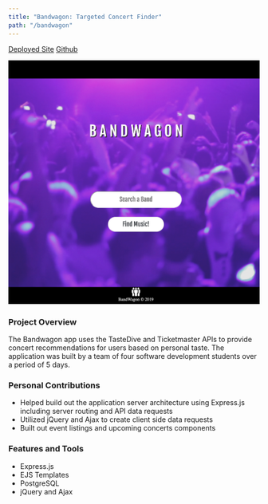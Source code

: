 ```yaml
---
title: "Bandwagon: Targeted Concert Finder"
path: "/bandwagon"
---
```

[Deployed Site](http://bandwagon.events)
[Github](https://github.com/band-camp/301-final-project)

![](./images/bandwagon.png)

### Project Overview
The Bandwagon app uses the TasteDive and Ticketmaster APIs to provide concert recommendations for users based on personal taste. The application was built by a team of four software development students over a period of 5 days.

### Personal Contributions
- Helped build out the application server architecture using Express.js including server routing and API data requests
- Utilized jQuery and Ajax to create client side data requests
- Built out event listings and upcoming concerts components

### Features and Tools
- Express.js
- EJS Templates
- PostgreSQL
- jQuery and Ajax